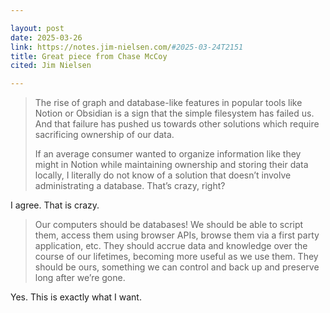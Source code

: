 ```yaml
---

layout: post
date: 2025-03-26
link: https://notes.jim-nielsen.com/#2025-03-24T2151
title: Great piece from Chase McCoy
cited: Jim Nielsen

---
```


> The rise of graph and database-like features in popular tools like Notion or Obsidian is a sign that the simple filesystem has failed us. And that failure has pushed us towards other solutions which require sacrificing ownership of our data.
>
> If an average consumer wanted to organize information like they might in Notion while maintaining ownership and storing their data locally, I literally do not know of a solution that doesn’t involve administrating a database. That’s crazy, right?

I agree. That is crazy.

> Our computers should be databases! We should be able to script them, access them using browser APIs, browse them via a first party application, etc. They should accrue data and knowledge over the course of our lifetimes, becoming more useful as we use them. They should be ours, something we can control and back up and preserve long after we’re gone.

Yes. This is exactly what I want.